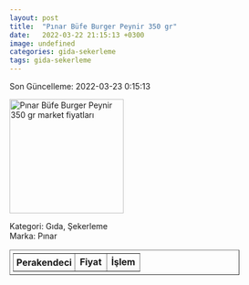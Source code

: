 ```yaml
---
layout: post
title:  "Pınar Büfe Burger Peynir 350 gr"
date:   2022-03-22 21:15:13 +0300
image: undefined
categories: gida-sekerleme
tags: gida-sekerleme
---
```


Son Güncelleme: 2022-03-23 0:15:13

<img src="undefined" width="200" alt="Pınar Büfe Burger Peynir 350 gr market fiyatları" />

Kategori: Gıda, Şekerleme
<br />
Marka: Pınar

<table border="1" style="padding: 5px;width:80%;">
  <tr>
    <td style="padding: 5px;"><strong>Perakendeci</strong></td>
    <td><strong>Fiyat</strong></td>
    <td><strong>İşlem</strong></td>
  </tr>
  
</table>

